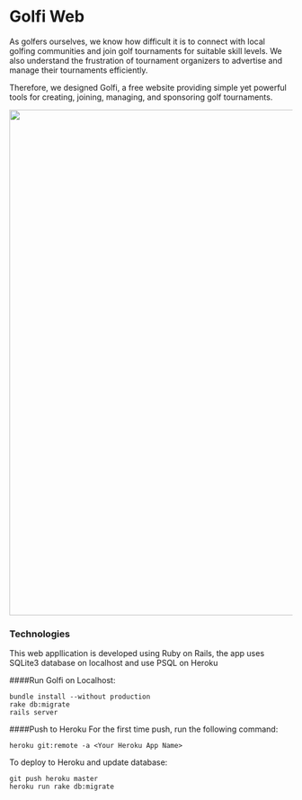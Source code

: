 # Golfi Web
As golfers ourselves, we know how difficult it is to connect with local golfing communities and join golf tournaments for suitable skill levels. We also understand the frustration of tournament organizers to advertise and manage their tournaments efficiently.

Therefore, we designed Golfi, a free website providing simple yet powerful tools for creating, joining, managing, and sponsoring golf tournaments.

<img src="http://i.imgur.com/q4ewJnR.jpg" width="900">

### Technologies
This web appllication is developed using Ruby on Rails, the app uses SQLite3 database on localhost and use PSQL on Heroku  

####Run Golfi on Localhost:
```
bundle install --without production
rake db:migrate
rails server
```
####Push to Heroku
For the first time push, run the following command:
```
heroku git:remote -a <Your Heroku App Name>
```
To deploy to Heroku and update database:
```
git push heroku master
heroku run rake db:migrate
```
